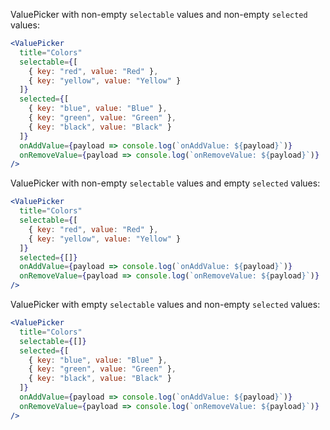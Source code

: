 ValuePicker with non-empty `selectable` values and non-empty `selected` values:

```jsx
<ValuePicker
  title="Colors"
  selectable={[
    { key: "red", value: "Red" },
    { key: "yellow", value: "Yellow" }
  ]}
  selected={[
    { key: "blue", value: "Blue" },
    { key: "green", value: "Green" },
    { key: "black", value: "Black" }
  ]}
  onAddValue={payload => console.log(`onAddValue: ${payload}`)}
  onRemoveValue={payload => console.log(`onRemoveValue: ${payload}`)}
/>
```

ValuePicker with non-empty `selectable` values and empty `selected` values:

```jsx
<ValuePicker
  title="Colors"
  selectable={[
    { key: "red", value: "Red" },
    { key: "yellow", value: "Yellow" }
  ]}
  selected={[]}
  onAddValue={payload => console.log(`onAddValue: ${payload}`)}
  onRemoveValue={payload => console.log(`onRemoveValue: ${payload}`)}
/>
```

ValuePicker with empty `selectable` values and non-empty `selected` values:

```jsx
<ValuePicker
  title="Colors"
  selectable={[]}
  selected={[
    { key: "blue", value: "Blue" },
    { key: "green", value: "Green" },
    { key: "black", value: "Black" }
  ]}
  onAddValue={payload => console.log(`onAddValue: ${payload}`)}
  onRemoveValue={payload => console.log(`onRemoveValue: ${payload}`)}
/>
```
